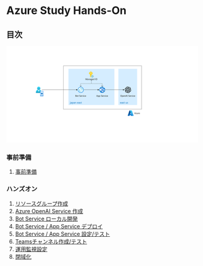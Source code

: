 # Azure Study Hands-On

## 目次

![完成状態](/docs/images/00-completed.png)

### 事前準備

1. [事前準備](preparation01.md)

### ハンズオン

1. [リソースグループ作成](exercise01.md)
1. [Azure OpenAI Service 作成](exercise02.md)
1. [Bot Service ローカル開発](exercise03.md)
1. [Bot Service / App Service デプロイ](exercise04.md)
1. [Bot Service / App Service 設定/テスト](exercise05.md)
1. [Teamsチャンネル作成/テスト](exercise06.md)
1. [運用監視設定]()
1. [閉域化]()

